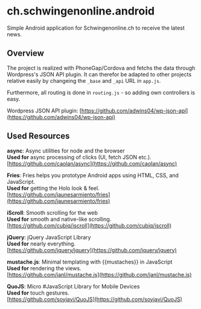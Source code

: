 # ch.schwingenonline.android

Simple Android application for Schwingenonline.ch to receive the latest news.

## Overview

The project is realized with PhoneGap/Cordova and fetchs the data through Wordpress's JSON API plugin. It can therefor be adapted to other projects relative easily by changeing the `_base` and `_api` URL in `app.js`.

Furthermore, all routing is done in `routing.js` - so adding own controllers is easy.

Wordpress JSON API plugin: [https://github.com/adwins04/wp-json-api](https://github.com/adwins04/wp-json-api)

## Used Resources

**async**: Async utilities for node and the browser    
**Used for** async processing of clicks (UI, fetch JSON etc.).    
[https://github.com/caolan/async](https://github.com/caolan/async)

**Fries**: Fries helps you prototype Android apps using HTML, CSS, and JavaScript.    
**Used for** getting the Holo look & feel.    
[https://github.com/jaunesarmiento/fries](https://github.com/jaunesarmiento/fries)

**iScroll**: Smooth scrolling for the web    
**Used for** smooth and native-like scrolling.    
[https://github.com/cubiq/iscroll](https://github.com/cubiq/iscroll)

**jQuery**: jQuery JavaScript Library    
**Used for** nearly everything.    
[https://github.com/jquery/jquery](https://github.com/jquery/jquery)

**mustache.js**: Minimal templating with {{mustaches}} in JavaScript    
**Used for** rendering the views.    
[https://github.com/janl/mustache.js](https://github.com/janl/mustache.js)

**QuoJS**: Micro #JavaScript Library for Mobile Devices    
**Used for** touch gestures.    
[https://github.com/soyjavi/QuoJS](https://github.com/soyjavi/QuoJS)